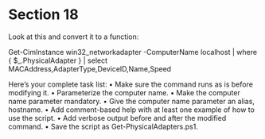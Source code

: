 # Section 18

Look at this and convert it to a function:

Get-CimInstance win32_networkadapter -ComputerName localhost |
 where { $_.PhysicalAdapter } |
 select MACAddress,AdapterType,DeviceID,Name,Speed

Here’s your complete task list:
• Make sure the command runs as is before modifying it.
• Parameterize the computer name.
• Make the computer name parameter mandatory.
• Give the computer name parameter an alias, hostname.
• Add comment-based help with at least one example of how to use the script.
• Add verbose output before and after the modified command.
• Save the script as Get-PhysicalAdapters.ps1.
